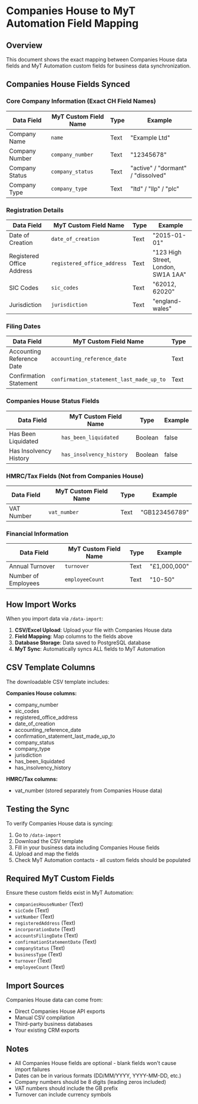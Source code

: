 # Companies House to MyT Automation Field Mapping

## Overview
This document shows the exact mapping between Companies House data fields and MyT Automation custom fields for business data synchronization.

## Companies House Fields Synced

### Core Company Information (Exact CH Field Names)
| Data Field | MyT Custom Field Name | Type | Example |
|------------|----------------------|------|---------|
| Company Name | `name` | Text | "Example Ltd" |
| Company Number | `company_number` | Text | "12345678" |
| Company Status | `company_status` | Text | "active" / "dormant" / "dissolved" |
| Company Type | `company_type` | Text | "ltd" / "llp" / "plc" |

### Registration Details
| Data Field | MyT Custom Field Name | Type | Example |
|------------|----------------------|------|---------|
| Date of Creation | `date_of_creation` | Text | "2015-01-01" |
| Registered Office Address | `registered_office_address` | Text | "123 High Street, London, SW1A 1AA" |
| SIC Codes | `sic_codes` | Text | "62012, 62020" |
| Jurisdiction | `jurisdiction` | Text | "england-wales" |

### Filing Dates
| Data Field | MyT Custom Field Name | Type | Example |
|------------|----------------------|------|---------|
| Accounting Reference Date | `accounting_reference_date` | Text | "31-12" |
| Confirmation Statement | `confirmation_statement_last_made_up_to` | Text | "2025-01-01" |

### Companies House Status Fields
| Data Field | MyT Custom Field Name | Type | Example |
|------------|----------------------|------|---------|
| Has Been Liquidated | `has_been_liquidated` | Boolean | false |
| Has Insolvency History | `has_insolvency_history` | Boolean | false |

### HMRC/Tax Fields (Not from Companies House)
| Data Field | MyT Custom Field Name | Type | Example |
|------------|----------------------|------|---------|
| VAT Number | `vat_number` | Text | "GB123456789" |

### Financial Information
| Data Field | MyT Custom Field Name | Type | Example |
|------------|----------------------|------|---------|
| Annual Turnover | `turnover` | Text | "£1,000,000" |
| Number of Employees | `employeeCount` | Text | "10-50" |

## How Import Works

When you import data via `/data-import`:

1. **CSV/Excel Upload**: Upload your file with Companies House data
2. **Field Mapping**: Map columns to the fields above
3. **Database Storage**: Data saved to PostgreSQL database
4. **MyT Sync**: Automatically syncs ALL fields to MyT Automation

## CSV Template Columns

The downloadable CSV template includes:

**Companies House columns:**
- company_number
- sic_codes  
- registered_office_address
- date_of_creation
- accounting_reference_date
- confirmation_statement_last_made_up_to
- company_status
- company_type
- jurisdiction
- has_been_liquidated
- has_insolvency_history

**HMRC/Tax columns:**
- vat_number (stored separately from Companies House data)

## Testing the Sync

To verify Companies House data is syncing:

1. Go to `/data-import`
2. Download the CSV template
3. Fill in your business data including Companies House fields
4. Upload and map the fields
5. Check MyT Automation contacts - all custom fields should be populated

## Required MyT Custom Fields

Ensure these custom fields exist in MyT Automation:
- `companiesHouseNumber` (Text)
- `sicCode` (Text)
- `vatNumber` (Text)
- `registeredAddress` (Text)
- `incorporationDate` (Text)
- `accountsFilingDate` (Text)
- `confirmationStatementDate` (Text)
- `companyStatus` (Text)
- `businessType` (Text)
- `turnover` (Text)
- `employeeCount` (Text)

## Import Sources

Companies House data can come from:
- Direct Companies House API exports
- Manual CSV compilation
- Third-party business databases
- Your existing CRM exports

## Notes

- All Companies House fields are optional - blank fields won't cause import failures
- Dates can be in various formats (DD/MM/YYYY, YYYY-MM-DD, etc.)
- Company numbers should be 8 digits (leading zeros included)
- VAT numbers should include the GB prefix
- Turnover can include currency symbols